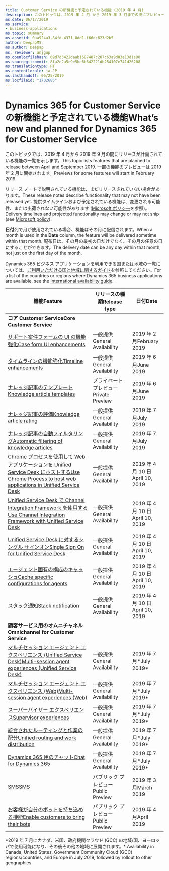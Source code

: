 ```yaml
---
title: Customer Service の新機能と予定されている機能 (2019 年 4 月)
description: このトピックは、2019 年 2 月 から 2019 年 3 月までの間にプレビューになり、2019 年 4 月から 2019 年 9 月までの間にリリース予定の機能の一覧を示します。
ms.date: 06/17/2019
ms.service:
- business-applications
ms.topic: summary
ms.assetid: 0aa924a3-84fd-4371-8dd1-f66dc623d2b5
author: DeepapMS
ms.author: Deepap
ms. reviewer: anjgup
ms.openlocfilehash: 69d7d3422daab1687487c207c63a9d03e13d1e90
ms.sourcegitcommit: 8fa2e2a5c9e5be6b642221db254107e741d26208
ms.translationtype: HT
ms.contentlocale: ja-JP
ms.lasthandoff: 06/25/2019
ms.locfileid: "1702685"
---
```

#  <a name="whats-new-and-planned-for-dynamics-365-for-customer-service"></a><span data-ttu-id="9bd4a-103">Dynamics 365 for Customer Service の新機能と予定されている機能</span><span class="sxs-lookup"><span data-stu-id="9bd4a-103">What’s new and planned for Dynamics 365 for Customer Service</span></span> 

<span data-ttu-id="9bd4a-104">このトピックでは、2019 年 4 月から 2019 年 9 月の間にリリースが計画されている機能の一覧を示します。</span><span class="sxs-lookup"><span data-stu-id="9bd4a-104">This topic lists features that are planned to release between April and September 2019.</span></span> <span data-ttu-id="9bd4a-105">一部の機能のプレビューは 2019 年 2 月に開始されます。</span><span class="sxs-lookup"><span data-stu-id="9bd4a-105">Previews for some features will start in February 2019.</span></span> 

<span data-ttu-id="9bd4a-106">リリース ノートで説明されている機能は、まだリリースされていない場合があります。</span><span class="sxs-lookup"><span data-stu-id="9bd4a-106">These release notes describe functionality that may not have been released yet.</span></span> <span data-ttu-id="9bd4a-107">提供タイムラインおよび予定されている機能は、変更される可能性、または出荷されない可能性があります ([Microsoft ポリシー](https://go.microsoft.com/fwlink/p/?linkid=2007332)を参照)。</span><span class="sxs-lookup"><span data-stu-id="9bd4a-107">Delivery timelines and projected functionality may change or may not ship (see [Microsoft policy](https://go.microsoft.com/fwlink/p/?linkid=2007332)).</span></span>

<span data-ttu-id="9bd4a-108">**日付**列で月が使用されている場合、機能はその月に配信されます。</span><span class="sxs-lookup"><span data-stu-id="9bd4a-108">When a month is used in the **Date** column, the feature will be delivered sometime within that month.</span></span> <span data-ttu-id="9bd4a-109">配布日は、その月の最初の日だけでなく、その月の任意の日にすることができます。</span><span class="sxs-lookup"><span data-stu-id="9bd4a-109">The delivery date can be any day within that month, not just on the first day of the month.</span></span>

<span data-ttu-id="9bd4a-110">Dynamics 365 ビジネス アプリケーションを利用できる国または地域の一覧については、[ご利用いただける国と地域に関するガイド](https://aka.ms/dynamics_365_international_availability_deck)を参照してください。</span><span class="sxs-lookup"><span data-stu-id="9bd4a-110">For a list of the countries or regions where Dynamics 365 business applications are available, see the [International availability guide](https://aka.ms/dynamics_365_international_availability_deck).</span></span>


| <span data-ttu-id="9bd4a-111">機能</span><span class="sxs-lookup"><span data-stu-id="9bd4a-111">Feature</span></span>                                                                          | <span data-ttu-id="9bd4a-112">リリースの種類</span><span class="sxs-lookup"><span data-stu-id="9bd4a-112">Release type</span></span>         | <span data-ttu-id="9bd4a-113">日付</span><span class="sxs-lookup"><span data-stu-id="9bd4a-113">Date</span></span> |
|----------------------------------------------------------------------------------|----------------------|----------------------|
| <span data-ttu-id="9bd4a-114">**コア Customer Service**</span><span class="sxs-lookup"><span data-stu-id="9bd4a-114">**Core Customer Service**</span></span>       |        |        |
| [<span data-ttu-id="9bd4a-115">サポート案件フォームの UI の機能強化</span><span class="sxs-lookup"><span data-stu-id="9bd4a-115">Case form UI enhancements</span></span>](dynamics365-customer-service/customer-service-key-enhancements.md#case-form-ui-enhancements)      |  <span data-ttu-id="9bd4a-116">一般提供</span><span class="sxs-lookup"><span data-stu-id="9bd4a-116">General Availability</span></span>       |  <span data-ttu-id="9bd4a-117">2019 年 2 月</span><span class="sxs-lookup"><span data-stu-id="9bd4a-117">February 2019</span></span>      |
| [<span data-ttu-id="9bd4a-118">タイムラインの機能強化</span><span class="sxs-lookup"><span data-stu-id="9bd4a-118">Timeline enhancements</span></span>](dynamics365-customer-service/customer-service-key-enhancements.md#timeline-enhancements)    |  <span data-ttu-id="9bd4a-119">一般提供</span><span class="sxs-lookup"><span data-stu-id="9bd4a-119">General Availability</span></span>       |  <span data-ttu-id="9bd4a-120">2019 年 6 月</span><span class="sxs-lookup"><span data-stu-id="9bd4a-120">June 2019</span></span>      |
| [<span data-ttu-id="9bd4a-121">ナレッジ記事のテンプレート</span><span class="sxs-lookup"><span data-stu-id="9bd4a-121">Knowledge article templates</span></span>](knowledge-management/km-templates.md)                              | <span data-ttu-id="9bd4a-122">プライベート プレビュー</span><span class="sxs-lookup"><span data-stu-id="9bd4a-122">Private Preview</span></span> | <span data-ttu-id="9bd4a-123">2019 年 6 月</span><span class="sxs-lookup"><span data-stu-id="9bd4a-123">June 2019</span></span>             |
| [<span data-ttu-id="9bd4a-124">ナレッジ記事の評価</span><span class="sxs-lookup"><span data-stu-id="9bd4a-124">Knowledge article rating</span></span>](knowledge-management/knowledge-article-rating.md)                                | <span data-ttu-id="9bd4a-125">一般提供</span><span class="sxs-lookup"><span data-stu-id="9bd4a-125">General Availability</span></span>      | <span data-ttu-id="9bd4a-126">2019 年 7 月</span><span class="sxs-lookup"><span data-stu-id="9bd4a-126">July 2019</span></span>    |
| [<span data-ttu-id="9bd4a-127">ナレッジ記事の自動フィルタリング</span><span class="sxs-lookup"><span data-stu-id="9bd4a-127">Automatic filtering of knowledge articles</span></span>](knowledge-management/auto-filter-knowledge-articles.md)                                  | <span data-ttu-id="9bd4a-128">一般提供</span><span class="sxs-lookup"><span data-stu-id="9bd4a-128">General Availability</span></span>       | <span data-ttu-id="9bd4a-129">2019 年 7 月</span><span class="sxs-lookup"><span data-stu-id="9bd4a-129">July 2019</span></span>    |
| [<span data-ttu-id="9bd4a-130">Chrome プロセスを使用して Web アプリケーションを Unified Service Desk にホストする</span><span class="sxs-lookup"><span data-stu-id="9bd4a-130">Use Chrome Process to host web applications in Unified Service Desk</span></span>](dynamics365-customer-service/unified-service-desk/use-chrome-browser-host-web-applications.md) | <span data-ttu-id="9bd4a-131">一般提供</span><span class="sxs-lookup"><span data-stu-id="9bd4a-131">General Availability</span></span> | <span data-ttu-id="9bd4a-132">2019 年 4 月 10 日</span><span class="sxs-lookup"><span data-stu-id="9bd4a-132">April 10, 2019</span></span> |
| [<span data-ttu-id="9bd4a-133">Unified Service Desk で Channel Integration Framework を使用する</span><span class="sxs-lookup"><span data-stu-id="9bd4a-133">Use Channel Integration Framework with Unified Service Desk</span></span>](dynamics365-customer-service/unified-service-desk/use-channel-integration-framework-unified-service-desk.md) | <span data-ttu-id="9bd4a-134">一般提供</span><span class="sxs-lookup"><span data-stu-id="9bd4a-134">General Availability</span></span> | <span data-ttu-id="9bd4a-135">2019 年 4 月 10 日</span><span class="sxs-lookup"><span data-stu-id="9bd4a-135">April 10, 2019</span></span> |
| [<span data-ttu-id="9bd4a-136">Unified Service Desk に対するシングル サインオン</span><span class="sxs-lookup"><span data-stu-id="9bd4a-136">Single Sign On for Unified Service Desk</span></span>](dynamics365-customer-service/unified-service-desk/Single-Sign-On-for-Unified-Service-Desk.md) | <span data-ttu-id="9bd4a-137">一般提供</span><span class="sxs-lookup"><span data-stu-id="9bd4a-137">General Availability</span></span> | <span data-ttu-id="9bd4a-138">2019 年 4 月 10 日</span><span class="sxs-lookup"><span data-stu-id="9bd4a-138">April 10, 2019</span></span> |
| [<span data-ttu-id="9bd4a-139">エージェント固有の構成のキャッシュ</span><span class="sxs-lookup"><span data-stu-id="9bd4a-139">Cache specific configurations for agents</span></span>](dynamics365-customer-service/unified-service-desk/Cache-specific-configurations-for-agents.md) | <span data-ttu-id="9bd4a-140">一般提供</span><span class="sxs-lookup"><span data-stu-id="9bd4a-140">General Availability</span></span> | <span data-ttu-id="9bd4a-141">2019 年 4 月 10 日</span><span class="sxs-lookup"><span data-stu-id="9bd4a-141">April 10, 2019</span></span> |
| [<span data-ttu-id="9bd4a-142">スタック通知</span><span class="sxs-lookup"><span data-stu-id="9bd4a-142">Stack notification</span></span>](dynamics365-customer-service/unified-service-desk/StackNotification.md) | <span data-ttu-id="9bd4a-143">一般提供</span><span class="sxs-lookup"><span data-stu-id="9bd4a-143">General Availability</span></span> | <span data-ttu-id="9bd4a-144">2019 年 4 月 10 日</span><span class="sxs-lookup"><span data-stu-id="9bd4a-144">April 10, 2019</span></span> |
| <span data-ttu-id="9bd4a-145">**顧客サービス用のオムニチャネル**</span><span class="sxs-lookup"><span data-stu-id="9bd4a-145">**Omnichannel for Customer Service**</span></span>       |        |        |
| [<span data-ttu-id="9bd4a-146">マルチセッション エージェント エクスペリエンス (Unified Service Desk)</span><span class="sxs-lookup"><span data-stu-id="9bd4a-146">Multi-session agent experiences (Unified Service Desk)</span></span>](omnichannel-for-customer-service/multi-session-agent-experiences-web-usd.md) | <span data-ttu-id="9bd4a-147">一般提供</span><span class="sxs-lookup"><span data-stu-id="9bd4a-147">General Availability</span></span> | <span data-ttu-id="9bd4a-148">2019 年 7 月\*</span><span class="sxs-lookup"><span data-stu-id="9bd4a-148">July 2019\*</span></span>           |
| [<span data-ttu-id="9bd4a-149">マルチセッション エージェント エクスペリエンス (Web)</span><span class="sxs-lookup"><span data-stu-id="9bd4a-149">Multi-session agent experiences (Web)</span></span>](omnichannel-for-customer-service/multi-session-agent-experiences-web-usd.md) | <span data-ttu-id="9bd4a-150">一般提供</span><span class="sxs-lookup"><span data-stu-id="9bd4a-150">General Availability</span></span> | <span data-ttu-id="9bd4a-151">2019 年 7 月\*</span><span class="sxs-lookup"><span data-stu-id="9bd4a-151">July 2019\*</span></span>          |
| [<span data-ttu-id="9bd4a-152">スーパーバイザー エクスペリエンス</span><span class="sxs-lookup"><span data-stu-id="9bd4a-152">Supervisor experiences</span></span>](omnichannel-for-customer-service/supervisor-experiences.md)        | <span data-ttu-id="9bd4a-153">一般提供</span><span class="sxs-lookup"><span data-stu-id="9bd4a-153">General Availability</span></span> | <span data-ttu-id="9bd4a-154">2019 年 7 月\*</span><span class="sxs-lookup"><span data-stu-id="9bd4a-154">July 2019\*</span></span>           |
| [<span data-ttu-id="9bd4a-155">統合されたルーティングと作業の配分</span><span class="sxs-lookup"><span data-stu-id="9bd4a-155">Unified routing and work distribution</span></span>](omnichannel-for-customer-service/unified-routing-work-distribution.md)  | <span data-ttu-id="9bd4a-156">一般提供</span><span class="sxs-lookup"><span data-stu-id="9bd4a-156">General Availability</span></span> | <span data-ttu-id="9bd4a-157">2019 年 7 月\*</span><span class="sxs-lookup"><span data-stu-id="9bd4a-157">July 2019\*</span></span>           |
| [<span data-ttu-id="9bd4a-158">Dynamics 365 用のチャット</span><span class="sxs-lookup"><span data-stu-id="9bd4a-158">Chat for Dynamics 365</span></span>](omnichannel-for-customer-service/live-chat-channel.md)         | <span data-ttu-id="9bd4a-159">一般提供</span><span class="sxs-lookup"><span data-stu-id="9bd4a-159">General Availability</span></span> | <span data-ttu-id="9bd4a-160">2019 年 7 月\*</span><span class="sxs-lookup"><span data-stu-id="9bd4a-160">July 2019\*</span></span> |
| [<span data-ttu-id="9bd4a-161">SMS</span><span class="sxs-lookup"><span data-stu-id="9bd4a-161">SMS</span></span>](omnichannel-for-customer-service/sms.md)                                | <span data-ttu-id="9bd4a-162">パブリック プレビュー</span><span class="sxs-lookup"><span data-stu-id="9bd4a-162">Public Preview</span></span>       | <span data-ttu-id="9bd4a-163">2019 年 3 月</span><span class="sxs-lookup"><span data-stu-id="9bd4a-163">March 2019</span></span>             |
| [<span data-ttu-id="9bd4a-164">お客様が自分のボットを持ち込める機能</span><span class="sxs-lookup"><span data-stu-id="9bd4a-164">Enable customers to bring their bots</span></span>](omnichannel-for-customer-service/customer-owned-bots.md)       | <span data-ttu-id="9bd4a-165">パブリック プレビュー</span><span class="sxs-lookup"><span data-stu-id="9bd4a-165">Public Preview</span></span>       | <span data-ttu-id="9bd4a-166">2019 年 4 月</span><span class="sxs-lookup"><span data-stu-id="9bd4a-166">April 2019</span></span>             |

<span data-ttu-id="9bd4a-167">\*2019 年 7 月にカナダ、米国、政府機関クラウド (GCC) の地域/国、ヨーロッパで使用可能になり、その後その他の地域に展開されます。</span><span class="sxs-lookup"><span data-stu-id="9bd4a-167">\* Availability in Canada, United States, Government Community Cloud (GCC) regions/countries, and Europe in July 2019, followed by rollout to other geographies.</span></span>

